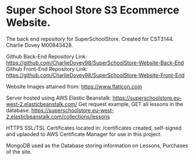 # Super School Store S3 Ecommerce Website.
The back end repository for SuperSchoolStore.
Created for CST3144.
Charlie Dovey M00843428.

Github Back-End Repository Link: https://github.com/CharlieDovey98/SuperSchoolStore-Website-Back-End
Github Front-End Repository Link: https://github.com/CharlieDovey98/SuperSchoolStore-Website-Front-End

Website Images attained from: https://www.flaticon.com

Server hosted using AWS Elastic Beanstalk: https://superschoolstore.eu-west-2.elasticbeanstalk.com/
Get request example, GET all lessons in the database: https://superschoolstore.eu-west-2.elasticbeanstalk.com/collections/lessons

HTTPS SSL/TSL Certificates located in: /certificates created, self-signed and uplaoded to AWS Certificate Manager for use in this project.

MongoDB used as the Database storing information on Lessons, Purchases of the site.

